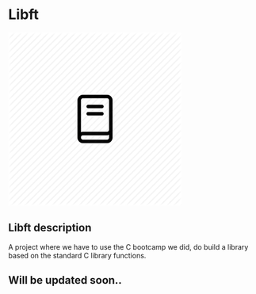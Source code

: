 # Libft

<img src="Files/lib.png" width="350" />

## Libft description

A project where we have to use the C bootcamp we did, do build a library based on the standard C library functions.

## Will be updated soon..
